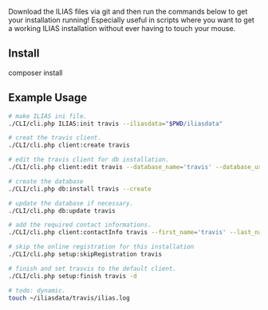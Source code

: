 Download the ILIAS files via git and then run the commands below to get your installation running! Especially useful in scripts where you want to get a working ILIAS installation without ever having to touch your mouse.

Install
-------
composer install

Example Usage
-------------
```bash
# make ILIAS ini file.
./CLI/cli.php ILIAS:init travis --iliasdata="$PWD/iliasdata"

# creat the travis client.
./CLI/cli.php client:create travis

# edit the travis client for db installation.
./CLI/cli.php client:edit travis --database_name='travis' --database_user='travis' --client_name='travis'

# create the database
./CLI/cli.php db:install travis --create

# update the database if necessary.
./CLI/cli.php db:update travis

# add the required contact informations.
./CLI/cli.php client:contactInfo travis --first_name='travis' --last_name='ci' --admin_email='ot@studer-raimann.ch' --feedback_recipient='ot@studer-raimann.ch'

# skip the online registration for this installation
./CLI/cli.php setup:skipRegistration travis

# finish and set trasvis to the default client.
./CLI/cli.php setup:finish travis -d

# todo: dynamic.
touch ~/iliasdata/travis/ilias.log
```
